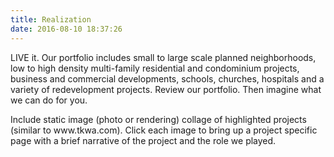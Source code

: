 ```yaml
---
title: Realization
date: 2016-08-10 18:37:26
---
```


<p class="lead">LIVE it. Our portfolio includes small to large scale planned neighborhoods, low to high density multi-family residential and condominium projects, business and commercial developments, schools, churches, hospitals and a variety of redevelopment projects. Review our portfolio. Then imagine what we can do for you.</p>

<p class="indigo">Include static image (photo or rendering) collage of highlighted projects (similar to www.tkwa.com). Click each image to bring up a project specific page with a brief narrative of the project and the role we played.</p>
